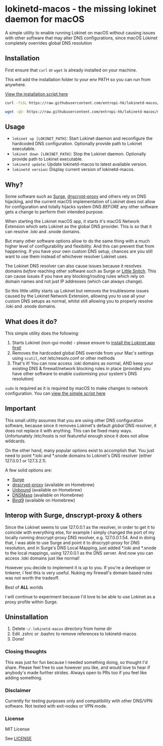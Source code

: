# lokinetd-macos - the missing lokinet daemon for macOS

A simple utility to enable running Lokinet on macOS without causing issues with
other software that may alter DNS configurations, since macOS Lokinet completely
overrides global DNS resolution

## Installation

First ensure that `curl` or `wget` is already installed on your machine.

This will add the installation folder to your env PATH so you can run from anywhere.

[View the installation script here](./install.sh)

```sh
curl -fsSL https://raw.githubusercontent.com/entropi-hk/lokinetd-macos/main/install.sh | bash
```

```sh
wget -qO- https://raw.githubusercontent.com/entropi-hk/lokinetd-macos/main/install.sh | bash
```

## Usage

- `lokinet up [LOKINET_PATH]`: Start Lokinet daemon and reconfigure the hardcoded DNS configuration. Optionally provide path to Lokinet executable.
- `lokinet down [LOKINET_PATH]`: Stop the Lokinet daemon. Optionally provide path to Lokinet executable.
- `lokinetd update`: Update lokinetd-macos to latest available version.
- `lokinetd version`: Display current version of lokinetd-macos.

## Why?

Some software such as [Surge](https://nssurge.com/), [dnscrypt-proxy](https://github.com/DNSCrypt/dnscrypt-proxy) 
and others rely on DNS hijacking, and the current macOS implementation of Lokinet
does not allow for configuration and totally hijacks system DNS *BEFORE* any other
software gets a change to perform their intended purpose.

When starting the Lokinet macOS app, it starts it's macOS Network Extension
which sets Lokinet as the global DNS provider. This is so that it can resolve
.loki and .snode domains.

But many other software options allow to do the same thing with a much higher
level of configurability and flexibility. And this can prevent that from happening.
If you have your own custom DNS setup, chances are you still want to use them
instead of whichever resolver Lokinet uses.

The Lokinet DNS resolver can also cause issues because it resolves domains *before*
reaching other software such as Surge or [Little Snitch](https://www.obdev.at/products/littlesnitch/index.html).
This can cause issues if you have any blocking/routing rules which rely on domain
names and not just IP addresses (which can always change).

So this little utility starts up Lokinet but removes the troublesome issues caused
by the Lokinet Network Extension, allowing you to use all your custom DNS setups
as normal, whilst still allowing you to properly resolve .loki and .snode domains.

## What does it do?

This simple utility does the following:
1. Starts Lokinet (non-gui mode) - please ensure to [install the Lokinet app first!](https://lokinet.org/)
2. Removes the hardcoded global DNS override from your Mac's settings using `scutil`,
   *not* /etc/resolv.conf or other methods
3. That's it! You can now access .loki domains as normal, AND keep your existing
   DNS & firewall/network blocking rules in place (provided you have other software 
   to enable customising your system's DNS resolution)

`sudo` is required as it is required by macOS to make changes to network configuration.
You can [view the simple script here](./lokinet)

## Important

This small utility assumes that you are using other DNS configuration software,
because since it removes Lokinet's default *global* DNS resolver, it does not replace
it with anything. This can be fixed many ways. Unfortunately /etc/hosts is not featureful
enough since it does not allow wildcards.

On the other hand, many popular options exist to accomplish that. You just need
to point *.loki and *.snode domains to Lokinet's DNS resolver
(either 127.0.0.1 or 127.3.2.1).

A few solid options are:
- [Surge](https://nssurge.com/)
- [dnscrypt-proxy](https://github.com/DNSCrypt/dnscrypt-proxy) (available on Homebrew)
- [Unbound](https://unbound.docs.nlnetlabs.nl/en/latest/index.html) (available on Homebrew)
- [DNSMasq](https://thekelleys.org.uk/dnsmasq/doc.html) (available on Homebrew)
- [Bind9](https://www.isc.org/bind/) (available on Homebrew)

## Interop with Surge, dnscrypt-proxy & others

Since the Lokinet seems to use 127.0.0.1 as the resolver, in order to get it to
coincide with everything else, for example I simply changed the port of my locally
running dnscrypt-proxy DNS resolver, e.g. 127.0.0.1:54. And in doing that, I was
able to use Surge and point it to dnscrypt-proxy for DNS resolution, and in Surge's
DNS Local Mapping, just added *.loki and *.snode to the local mappings, using
127.0.0.1 as the DNS server. And now you can access .loki domains just like normal!

However you decide to implement it is up to you. If you're a developer or tinkerer,
I feel this is very useful. Nuking my firewall's domain based rules was not worth
the tradeoff.

Best of **ALL** worlds

I will continue to experiment because I'd love to be able to use Lokinet as a proxy
profile within Surge.

## Uninstallation

1. Delete `~/.lokinetd-macos` directory from home dir
2. Edit .zshrc or .bashrc to remove references to lokinetd-macos
3. Done!

### Closing thoughts

This was just for fun because I needed something doing, so thought I'd share.
Please feel free to use however you like, and would love to hear if anybody's made
further strides. Always open to PRs too if you feel like adding something.

### Disclaimer

Currently for testing purposes only and compatibility with other DNS/VPN software.
Not tested with exit-nodes or VPN mode.

### License

MIT License

See [LICENSE](./LICENSE)
